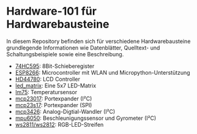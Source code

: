 # Hardware-101 für Hardwarebausteine

In diesem Repository befinden sich für verschiedene Hardwarebausteine
grundlegende Informationen wie Datenblätter, Quelltext- und
Schaltungsbeispiele sowie eine Beschreibung.

- [74HC595](74HC595): 8Bit-Schieberegister
- [ESP8266](esp8266): Microcontroller mit WLAN und Micropython-Unterstützung
- [HD44780](hd44780): LCD Controller
- [led_matrix](led_matrix): Eine 5x7 LED-Matrix
- [lm75](lm75): Temperatursensor
- [mcp23017](mcp23017): Portexpander (I²C)
- [mcp23s17](mcp23s17): Portexpander (SPI)
- [mcp3426](mcp3426): Analog-Digtial-Wandler (I²C)
- [mpu6050](mpu6050): Beschleunigungssensor und Gyrometer (I²C)
- [ws2811/ws2812](ws281x): RGB-LED-Streifen

